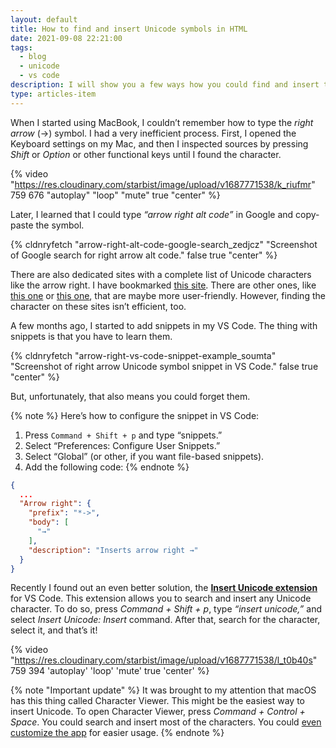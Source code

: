 ```yaml
---
layout: default
title: How to find and insert Unicode symbols in HTML
date: 2021-09-08 22:21:00
tags:
  - blog
  - unicode
  - vs code
description: I will show you a few ways how you could find and insert the Unicode symbol in HTML (or any other file).
type: articles-item
---
```


When I started using MacBook, I couldn’t remember how to type the _right arrow_ (→) symbol. I had a very inefficient process. First, I opened the Keyboard settings on my Mac, and then I inspected sources by pressing _Shift_ or _Option_ or other functional keys until I found the character.

{% video "https://res.cloudinary.com/starbist/image/upload/v1687771538/k_riufmr" 759 676 "autoplay" "loop" "mute" true "center" %}

Later, I learned that I could type _“arrow right alt code”_ in Google and copy-paste the symbol.

{% cldnryfetch "arrow-right-alt-code-google-search_zedjcz" "Screenshot of Google search for right arrow alt code." false true "center" %}

There are also dedicated sites with a complete list of Unicode characters like the arrow right. I have bookmarked [this site](//xahlee.info/comp/unicode_index.html?q=). There are other ones, like [this one](//unicode-table.com/en/) or [this one](https://unicodearrows.com/), that are maybe more user-friendly. However, finding the character on these sites isn’t efficient, too.

A few months ago, I started to add snippets in my VS Code. The thing with snippets is that you have to learn them.

{% cldnryfetch "arrow-right-vs-code-snippet-example_soumta" "Screenshot of right arrow Unicode symbol snippet in VS Code." false true "center" %}

But, unfortunately, that also means you could forget them.

{% note %}
Here’s how to configure the snippet in VS Code:

1. Press `Command + Shift + p` and type “snippets.”
2. Select “Preferences: Configure User Snippets.”
3. Select “Global” (or other, if you want file-based snippets).
4. Add the following code:
{% endnote %}

```json
{
  ...
  "Arrow right": {
    "prefix": "*->",
    "body": [
      "→"
    ],
    "description": "Inserts arrow right →"
  }
}
```

Recently I found out an even better solution, the [**Insert Unicode extension**](https://marketplace.visualstudio.com/items?itemName=brunnerh.insert-unicode) for VS Code. This extension allows you to search and insert any Unicode character. To do so, press _Command + Shift + p_, type _“insert unicode,”_ and select _Insert Unicode: Insert_ command. After that, search for the character, select it, and that’s it!

{% video "https://res.cloudinary.com/starbist/image/upload/v1687771538/l_t0b40s" 759 394 'autoplay' 'loop' 'mute' true 'center' %}

{% note "Important update" %}
It was brought to my attention that macOS has this thing called Character Viewer. This might be the easiest way to insert Unicode. To open Character Viewer, press _Command + Control + Space_. You could search and insert most of the characters. You could [even customize the app](https://www.webnots.com/how-to-use-character-viewer-in-mac/) for easier usage.
{% endnote %}

